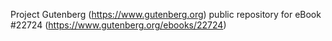 Project Gutenberg (https://www.gutenberg.org) public repository for eBook #22724 (https://www.gutenberg.org/ebooks/22724)
